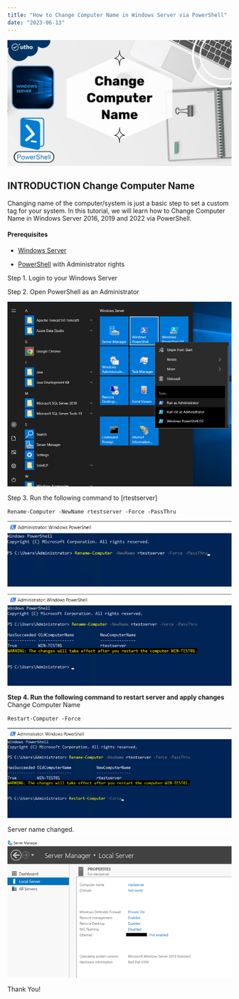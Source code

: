 ```yaml
---
title: "How to Change Computer Name in Windows Server via PowerShell"
date: "2023-06-13"
---
```


![](images/How-to-Change-Computer-Name-in-Windows-Server-via-PowerShell-1024x576.jpg)

## INTRODUCTION Change Computer Name

Changing name of the computer/system is just a basic step to set a custom tag for your system. In this tutorial, we will learn how to Change Computer Name in Windows Server 2016, 2019 and 2022 via PowerShell.

#### Prerequisites

- [Windows Server](https://utho.com/docs/tutorial/how-to-install-active-directory-domain-service-on-windows-server/?preview_id=11159&preview_nonce=171803715d&preview=true)

- [PowerShell](https://learn.microsoft.com/en-us/powershell/) with Administrator rights

Step 1. Login to your Windows Server

Step 2. Open PowerShell as an Administrator

![Change Computer Name](images/Screenshot_11-20.png)

Step 3. Run the following command to \[rtestserver\]

```
Rename-Computer -NewName rtestserver -Force -PassThru
```

![](images/Screenshot_1-41.png)

![Change Computer Name](images/Screenshot_2-51.png)

**Step 4. Run the following command to restart server and apply changes** Change Computer Name

```
Restart-Computer -Force
```

![](images/Screenshot_3-40.png)

Server name changed.

![Change Computer Name](images/Screenshot_4-40.png)

Thank You!
